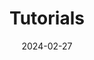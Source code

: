 ---
title: "Tutorials"
linkTitle: "Tutorials"
type: "docs"
weight: 30
date: 2024-02-27
description: >
   Guides for using Keycloak-as-a-Service to the fullest.
---